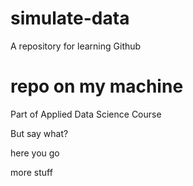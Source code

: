 # simulate-data
A repository for learning Github

# repo on my machine

Part of Applied Data Science Course


But say what?

here you go

more stuff
